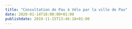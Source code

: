 ```yaml
---
title: "Consultation de Pau à Vélo par la ville de Pau"
date: 2020-01-14T18:00:00+01:00
publishdate: 2019-11-15T13:46:18+01:00
---
```


